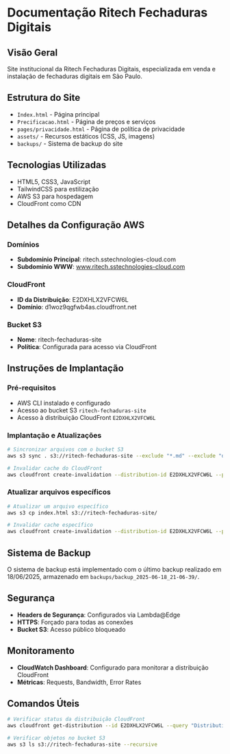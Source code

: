 # Documentação Ritech Fechaduras Digitais

## Visão Geral
Site institucional da Ritech Fechaduras Digitais, especializada em venda e instalação de fechaduras digitais em São Paulo.

## Estrutura do Site
- `Index.html` - Página principal
- `Precificacao.html` - Página de preços e serviços
- `pages/privacidade.html` - Página de política de privacidade
- `assets/` - Recursos estáticos (CSS, JS, imagens)
- `backups/` - Sistema de backup do site

## Tecnologias Utilizadas
- HTML5, CSS3, JavaScript
- TailwindCSS para estilização
- AWS S3 para hospedagem
- CloudFront como CDN

## Detalhes da Configuração AWS

### Domínios
- **Subdomínio Principal**: ritech.sstechnologies-cloud.com
- **Subdomínio WWW**: www.ritech.sstechnologies-cloud.com

### CloudFront
- **ID da Distribuição**: E2DXHLX2VFCW6L
- **Domínio**: d1woz9qgfwb4as.cloudfront.net

### Bucket S3
- **Nome**: ritech-fechaduras-site
- **Política**: Configurada para acesso via CloudFront

## Instruções de Implantação

### Pré-requisitos
- AWS CLI instalado e configurado
- Acesso ao bucket S3 `ritech-fechaduras-site`
- Acesso à distribuição CloudFront `E2DXHLX2VFCW6L`

### Implantação e Atualizações
```bash
# Sincronizar arquivos com o bucket S3
aws s3 sync . s3://ritech-fechaduras-site --exclude "*.md" --exclude "docs/*" --exclude ".git/*"

# Invalidar cache do CloudFront
aws cloudfront create-invalidation --distribution-id E2DXHLX2VFCW6L --paths "/*"
```

### Atualizar arquivos específicos
```bash
# Atualizar um arquivo específico
aws s3 cp index.html s3://ritech-fechaduras-site/

# Invalidar cache específico
aws cloudfront create-invalidation --distribution-id E2DXHLX2VFCW6L --paths "/index.html"
```

## Sistema de Backup
O sistema de backup está implementado com o último backup realizado em 18/06/2025, armazenado em `backups/backup_2025-06-18_21-06-39/`.

## Segurança
- **Headers de Segurança**: Configurados via Lambda@Edge
- **HTTPS**: Forçado para todas as conexões
- **Bucket S3**: Acesso público bloqueado

## Monitoramento
- **CloudWatch Dashboard**: Configurado para monitorar a distribuição CloudFront
- **Métricas**: Requests, Bandwidth, Error Rates

## Comandos Úteis
```bash
# Verificar status da distribuição CloudFront
aws cloudfront get-distribution --id E2DXHLX2VFCW6L --query "Distribution.Status" --output text

# Verificar objetos no bucket S3
aws s3 ls s3://ritech-fechaduras-site --recursive
```